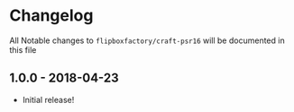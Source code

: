 # Changelog
All Notable changes to `flipboxfactory/craft-psr16` will be documented in this file

## 1.0.0 - 2018-04-23
- Initial release!